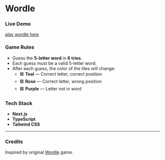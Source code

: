 # Wordle

### Live Demo  
[play wordle here](https://wordhuntgame.vercel.app/)


### Game Rules
- Guess the **5-letter word** in **6 tries**.
- Each guess must be a valid 5-letter word.
- After each guess, the color of the tiles will change:
  - 🟦 **Teal** — Correct letter, correct position  
  - 🟥 **Rose** — Correct letter, wrong position  
  - 🟪 **Purple** — Letter not in word


### Tech Stack
- **Next.js**
- **TypeScript**
- **Tailwind CSS**

---

### Credits
Inspired by original [Wordle](https://www.nytimes.com/games/wordle/index.html) game.

